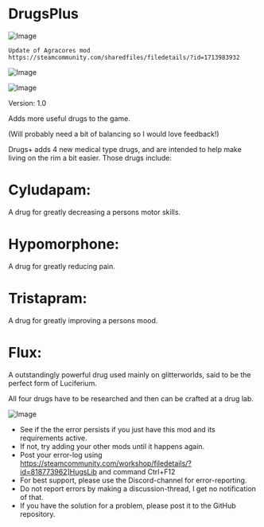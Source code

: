 # DrugsPlus

![Image](https://i.imgur.com/buuPQel.png)

    Update of Agracores mod
    https://steamcommunity.com/sharedfiles/filedetails/?id=1713983932

![Image](https://i.imgur.com/pufA0kM.png)

	
![Image](https://i.imgur.com/Z4GOv8H.png)


Version: 1.0

Adds more useful drugs to the game.

(Will probably need a bit of balancing so I would love feedback!)

Drugs+ adds 4 new medical type drugs, and are intended to help make living on the rim a bit easier. Those drugs include:

#  Cyludapam: 
 A drug for greatly decreasing a persons motor skills.

#  Hypomorphone: 
 A drug for greatly reducing pain.

#  Tristapram: 
 A drug for greatly improving a persons mood.

#  Flux: 
 A outstandingly powerful drug used mainly on glitterworlds, said to be the perfect form of Luciferium.

All four drugs have to be researched and then can be crafted at a drug lab.


![Image](https://i.imgur.com/PwoNOj4.png)



-  See if the the error persists if you just have this mod and its requirements active.
-  If not, try adding your other mods until it happens again.
-  Post your error-log using https://steamcommunity.com/workshop/filedetails/?id=818773962]HugsLib and command Ctrl+F12
-  For best support, please use the Discord-channel for error-reporting.
-  Do not report errors by making a discussion-thread, I get no notification of that.
-  If you have the solution for a problem, please post it to the GitHub repository.




